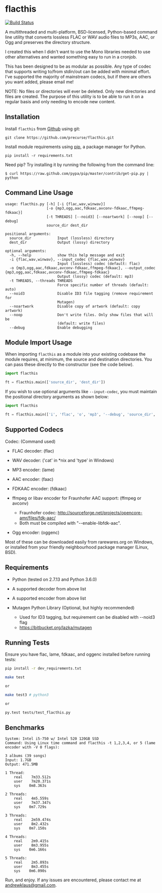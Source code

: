 flacthis
========

[![Build Status](https://travis-ci.org/precurse/flacthis.svg?branch=master)](https://travis-ci.org/precurse/flacthis)


A multithreaded and multi-platform, BSD-licensed, Python-based command line utility that converts
lossless FLAC or WAV audio files to MP3s, AAC, or Ogg and preserves the directory structure.

I created this when I didn't want to use the Mono libraries needed to use
 other alternatives and wanted something easy to run in a cronjob.

This has been designed to be as modular as possible. Any type of codec that supports
 writing to/from stdin/out can be added with minimal effort. I've supported the majority
 of mainstream codecs, but if there are others you want added, please email me!

NOTE: No files or directories will ever be deleted. Only new directories and
 files are created. The purpose of this utility is to be able to run it on a regular
 basis and only needing to encode new content.

Installation
------
Install `flacthis` from [Github](http://www.github.com) using git:

    git clone https://github.com/precurse/flacthis.git

Install module requirements using [pip](http://www.pip-installer.org/en/latest/), a
package manager for Python.

    pip install -r requirements.txt

Need pip? Try installing it by running the following from the command
line:

    $ curl https://raw.github.com/pypa/pip/master/contrib/get-pip.py | python


Command Line Usage
------

    usage: flacthis.py [-h] [-i {flac,wav,winwav}]
                       [-o {mp3,ogg,aac,fdkaac,avconv-fdkaac,ffmpeg-fdkaac}]
                       [-t THREADS] [--noid3] [--noartwork] [--noop] [--debug]
                       source_dir dest_dir

    positional arguments:
      source_dir            Input (lossless) directory
      dest_dir              Output (lossy) directory

    optional arguments:
      -h, --help            show this help message and exit
      -i {flac,wav,winwav}, --input_codec {flac,wav,winwav}
                            Input (lossless) codec (default: flac)
      -o {mp3,ogg,aac,fdkaac,avconv-fdkaac,ffmpeg-fdkaac}, --output_codec {mp3,ogg,aac,fdkaac,avconv-fdkaac,ffmpeg-fdkaac}
                            Output (lossy) codec (default: mp3)
      -t THREADS, --threads THREADS
                            Force specific number of threads (default: auto)
      --noid3               Disable ID3 file tagging (remove requirement for
                            Mutagen)
      --noartwork           Disable copy of artwork (default: copy artwork)
      --noop                Don't write files. Only show files that will be
                            (default: write files)
      --debug               Enable debugging


Module Import Usage
------
When importing `flacthis` as a module into your existing codebase the module requires, at minimum, the
source and destination directories.  You can pass these directly to the constructor (see the code below).

```python
import flacthis

ft = flacthis.main(['source_dir', 'dest_dir'])
```

If you wish to use optional arguments like `--input-codec`, you must maintain the positional directory arguments as
shown below:

```python
import flacthis

ft = flacthis.main(['i', 'flac', 'o', 'mp3', '--debug', 'source_dir', 'dest_dir'])
```

Supported Codecs
--------------

  Codec:  (Command used)
* FLAC decoder: (flac)

* WAV decoder: ('cat' in *nix and 'type' in Windows)

* MP3 encoder: (lame)

* AAC encoder: (faac)

* FDKAAC encoder: (fdkaac)

* ffmpeg or libav encoder for Fraunhofer AAC support: (ffmpeg or avconv)
    + Fraunhofer codec: http://sourceforge.net/projects/opencore-amr/files/fdk-aac/
    + Both must be compiled with "--enable-libfdk-aac".

* Ogg encoder: (oggenc)

Most of these can be downloaded easily from rarewares.org on Windows, or installed from
 your friendly neighbourhood package manager (Linux, BSD).

Requirements
-------------

* Python (tested on 2.7.13 and Python 3.6.0)

* A supported decoder from above list

* A supported encoder from above list

* Mutagen Python Library (Optional, but highly recommended)
    + Used for ID3 tagging, but requirement can be disabled with --noid3 flag
    + https://bitbucket.org/lazka/mutagen

Running Tests
-------------

Ensure you have flac, lame, fdkaac, and oggenc installed before running tests:

```sh
pip install -r dev_requirements.txt

make test

or

make test3 # python3

or

py.test tests/test_flacthis.py
```

Benchmarks
-----------

    System: Intel i5-750 w/ Intel 520 120GB SSD
    Command: Using Linux time command and flacthis -t 1,2,3,4, or 5 (lame encoder with -V 0 flags):

    3 albums (39 songs)
    Input: 1.7GB
    Output: 471.5MB

    1 Thread:
        real    7m33.512s
        user    7m20.371s
        sys    0m8.363s

    2 Threads:
        real    4m5.559s
        user    7m37.347s
        sys    0m7.729s

    3 Threads:
        real    2m59.474s
        user    8m2.432s
        sys    0m7.150s

    4 Threads:
        real    2m9.415s
        user    8m3.955s
        sys    0m6.166s

    5 Threads:
        real    2m5.893s
        user    8m3.455s
        sys    0m6.090s


Run, and enjoy. If any issues are encountered, please contact me at andrewklaus@gmail.com.
